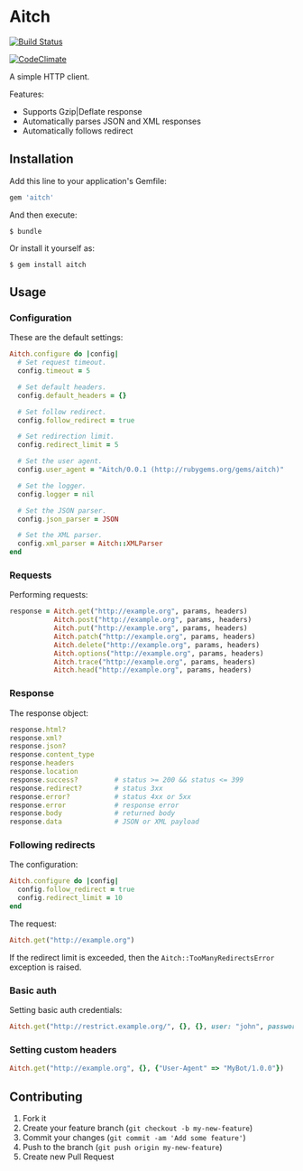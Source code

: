# Aitch

[![Build Status](https://travis-ci.org/fnando/aitch.png)](https://travis-ci.org/fnando/aitch)

[![CodeClimate](https://codeclimate.com/github/fnando/aitch.png)](https://codeclimate.com/github/fnando/aitch/)

A simple HTTP client.

Features:

* Supports Gzip|Deflate response
* Automatically parses JSON and XML responses
* Automatically follows redirect

## Installation

Add this line to your application's Gemfile:

```ruby
gem 'aitch'
```

And then execute:

    $ bundle

Or install it yourself as:

    $ gem install aitch

## Usage

### Configuration

These are the default settings:

```ruby
Aitch.configure do |config|
  # Set request timeout.
  config.timeout = 5

  # Set default headers.
  config.default_headers = {}

  # Set follow redirect.
  config.follow_redirect = true

  # Set redirection limit.
  config.redirect_limit = 5

  # Set the user agent.
  config.user_agent = "Aitch/0.0.1 (http://rubygems.org/gems/aitch)"

  # Set the logger.
  config.logger = nil

  # Set the JSON parser.
  config.json_parser = JSON

  # Set the XML parser.
  config.xml_parser = Aitch::XMLParser
end
```

### Requests

Performing requests:

```ruby
response = Aitch.get("http://example.org", params, headers)
           Aitch.post("http://example.org", params, headers)
           Aitch.put("http://example.org", params, headers)
           Aitch.patch("http://example.org", params, headers)
           Aitch.delete("http://example.org", params, headers)
           Aitch.options("http://example.org", params, headers)
           Aitch.trace("http://example.org", params, headers)
           Aitch.head("http://example.org", params, headers)
```

### Response

The response object:

```ruby
response.html?
response.xml?
response.json?
response.content_type
response.headers
response.location
response.success?         # status >= 200 && status <= 399
response.redirect?        # status 3xx
response.error?           # status 4xx or 5xx
response.error            # response error
response.body             # returned body
response.data             # JSON or XML payload
```

### Following redirects

The configuration:

```ruby
Aitch.configure do |config|
  config.follow_redirect = true
  config.redirect_limit = 10
end
```

The request:

```ruby
Aitch.get("http://example.org")
```

If the redirect limit is exceeded, then the `Aitch::TooManyRedirectsError` exception
is raised.

### Basic auth

Setting basic auth credentials:

```ruby
Aitch.get("http://restrict.example.org/", {}, {}, user: "john", password: "test")
```

### Setting custom headers

```ruby
Aitch.get("http://example.org", {}, {"User-Agent" => "MyBot/1.0.0"})
```

## Contributing

1. Fork it
2. Create your feature branch (`git checkout -b my-new-feature`)
3. Commit your changes (`git commit -am 'Add some feature'`)
4. Push to the branch (`git push origin my-new-feature`)
5. Create new Pull Request
